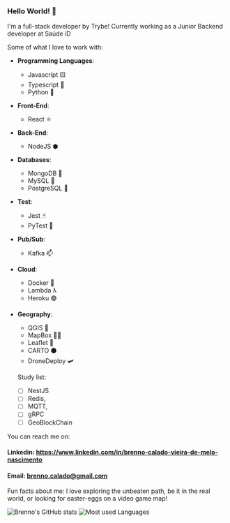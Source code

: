 ### Hello World! 👋

I'm a full-stack developer by Trybe!
Currently working as a Junior Backend developer at Saúde iD
 
Some of what I love to work with:
* **Programming Languages**:
  - Javascript 🟨
  - Typescript :large_blue_diamond:
  - Python 🐍
* **Front-End**:
  - React ⚛️
* **Back-End**:
  - NodeJS ⬢
* **Databases**:
  - MongoDB 🍃
  - MySQL 🐬
  - PostgreSQL 🐘
* **Test**:
  - Jest 🃏
  - PyTest 🌈
* **Pub/Sub**:
  - Kafka :mailbox:
* **Cloud**:
  - Docker 🐋
  - Lambda λ
  - Heroku 🟣
* **Geography**:
  - QGIS 🧭
  - MapBox 🧑‍🚀
  - Leaflet 🍃
  - CARTO ⚫
  - DroneDeploy 🛩️
  
  Study list:
 
   - [ ] NestJS
   - [ ] Redis,
   - [ ] MQTT,
   - [ ] gRPC
   - [ ] GeoBlockChain

You can reach me on:
#### Linkedin: https://www.linkedin.com/in/brenno-calado-vieira-de-melo-nascimento
#### Email: brenno.calado@gmail.com

Fun facts about me: I love exploring the unbeaten path, be it in the real world, or looking for easter-eggs on a video game map!

![Brenno's GitHub stats](https://github-readme-stats.vercel.app/api?username=brenno-calado&show_icons=true&theme=tokyonight&count_private=false)
![Most used Languages](https://github-readme-stats.vercel.app/api/top-langs/?username=brenno-calado&layout=compact&theme=tokyonight)
